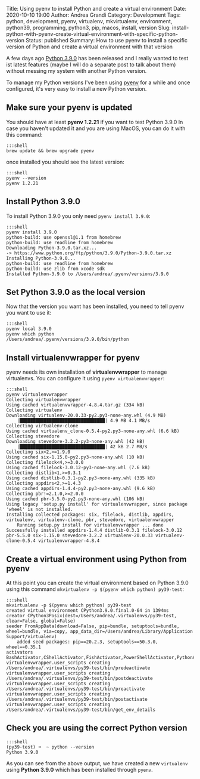 Title: Using pyenv to install Python and create a virtual environment
Date: 2020-10-10 19:00
Author: Andrea Grandi
Category: Development
Tags: python, development, pyenv, virtualenv, mkvirtualenv, environment, python39, programming, python3, pip, macos, install, version
Slug: install-python-with-pyenv-create-virtual-environment-with-specific-python-version
Status: published
Summary: How to use pyenv to install a specific version of Python and create a virtual environment with that version

A few days ago [Python 3.9.0](https://docs.python.org/3/whatsnew/3.9.html) has been released and I really wanted to test ist latest features (maybe I will do a 
separate post to talk about them) without messing my system with another Python version.

To manage my Python versions I've been using [pyenv](https://github.com/pyenv/pyenv) for a while and once configured, it's very easy to install a new Python version.

## Make sure your pyenv is updated

You should have at least **pyenv 1.2.21** if you want to test Python 3.9.0
In case you haven't updated it and you are using MacOS, you can do it with this command:

    :::shell
    brew update && brew upgrade pyenv

once installed you should see the latest version:

    :::shell
    pyenv --version
    pyenv 1.2.21

## Install Python 3.9.0

To install Python 3.9.0 you only need `pyenv install 3.9.0`:

    :::shell
    pyenv install 3.9.0
    python-build: use openssl@1.1 from homebrew
    python-build: use readline from homebrew
    Downloading Python-3.9.0.tar.xz...
    -> https://www.python.org/ftp/python/3.9.0/Python-3.9.0.tar.xz
    Installing Python-3.9.0...
    python-build: use readline from homebrew
    python-build: use zlib from xcode sdk
    Installed Python-3.9.0 to /Users/andrea/.pyenv/versions/3.9.0

## Set Python 3.9.0 as the local version

Now that the version you want has been installed, you need to tell pyenv you want to use it:

    :::shell
    pyenv local 3.9.0
    pyenv which python
    /Users/andrea/.pyenv/versions/3.9.0/bin/python

## Install virtualenvwrapper for pyenv

pyenv needs its own installation of **virtualenvwrapper** to manage virtualenvs. 
You can configure it using `pyenv virtualenvwrapper`:

    :::shell
    pyenv virtualenvwrapper
    Collecting virtualenvwrapper
    Using cached virtualenvwrapper-4.8.4.tar.gz (334 kB)
    Collecting virtualenv
    Downloading virtualenv-20.0.33-py2.py3-none-any.whl (4.9 MB)
        |████████████████████████████████| 4.9 MB 4.1 MB/s
    Collecting virtualenv-clone
    Using cached virtualenv_clone-0.5.4-py2.py3-none-any.whl (6.6 kB)
    Collecting stevedore
    Downloading stevedore-3.2.2-py3-none-any.whl (42 kB)
        |████████████████████████████████| 42 kB 2.7 MB/s
    Collecting six<2,>=1.9.0
    Using cached six-1.15.0-py2.py3-none-any.whl (10 kB)
    Collecting filelock<4,>=3.0.0
    Using cached filelock-3.0.12-py3-none-any.whl (7.6 kB)
    Collecting distlib<1,>=0.3.1
    Using cached distlib-0.3.1-py2.py3-none-any.whl (335 kB)
    Collecting appdirs<2,>=1.4.3
    Using cached appdirs-1.4.4-py2.py3-none-any.whl (9.6 kB)
    Collecting pbr!=2.1.0,>=2.0.0
    Using cached pbr-5.5.0-py2.py3-none-any.whl (106 kB)
    Using legacy 'setup.py install' for virtualenvwrapper, since package 'wheel' is not installed.
    Installing collected packages: six, filelock, distlib, appdirs, virtualenv, virtualenv-clone, pbr, stevedore, virtualenvwrapper
        Running setup.py install for virtualenvwrapper ... done
    Successfully installed appdirs-1.4.4 distlib-0.3.1 filelock-3.0.12 pbr-5.5.0 six-1.15.0 stevedore-3.2.2 virtualenv-20.0.33 virtualenv-clone-0.5.4 virtualenvwrapper-4.8.4

## Create a virtual environment using Python from pyenv

At this point you can create the virtual environment based on Python 3.9.0 using this command `mkvirtualenv -p $(pyenv which python) py39-test`:

    :::shell
    mkvirtualenv -p $(pyenv which python) py39-test
    created virtual environment CPython3.9.0.final.0-64 in 1394ms
    creator CPython3Posix(dest=/Users/andrea/.virtualenvs/py39-test, clear=False, global=False)
    seeder FromAppData(download=False, pip=bundle, setuptools=bundle, wheel=bundle, via=copy, app_data_dir=/Users/andrea/Library/Application Support/virtualenv)
        added seed packages: pip==20.2.3, setuptools==50.3.0, wheel==0.35.1
    activators BashActivator,CShellActivator,FishActivator,PowerShellActivator,PythonActivator,XonshActivator
    virtualenvwrapper.user_scripts creating /Users/andrea/.virtualenvs/py39-test/bin/predeactivate
    virtualenvwrapper.user_scripts creating /Users/andrea/.virtualenvs/py39-test/bin/postdeactivate
    virtualenvwrapper.user_scripts creating /Users/andrea/.virtualenvs/py39-test/bin/preactivate
    virtualenvwrapper.user_scripts creating /Users/andrea/.virtualenvs/py39-test/bin/postactivate
    virtualenvwrapper.user_scripts creating /Users/andrea/.virtualenvs/py39-test/bin/get_env_details

## Check you are using the correct Python version

    :::shell
    (py39-test) ➜  ~ python --version
    Python 3.9.0

As you can see from the above output, we have created a new `virtualenv` using **Python 3.9.0** which has been installed through `pyenv`.
